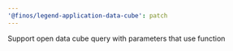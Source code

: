 ```yaml
---
'@finos/legend-application-data-cube': patch
---
```


Support open data cube query with parameters that use function
